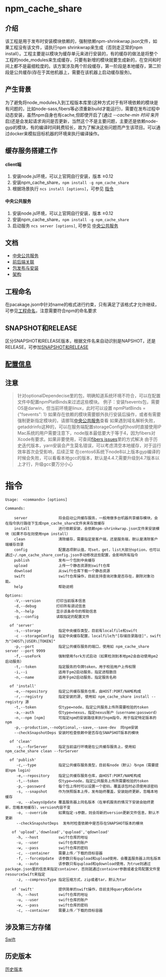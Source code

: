 # npm_cache_share
## 介绍
该工程是用于发布时安装模块依赖的，强制依赖npm-shrinkwrap.json文件，如果工程没有该文件，请执行npm shrinkwrap来生成（否则走正常的npm install）。工程主要是以模块为缓存单元来进行安装的，有的缓存的做法是将整个工程的node_modules来生成缓存，只要有新增的模块就要生成新的，在空间和时间上都不是最细粒度的。该方案涉及两个阶段缓存，第一阶段是本地缓存，第二阶段是公共缓存(存在于其他机器上，需要在该机器上启动缓存服务)。

## 产生背景
为了避免将node_modules入到工程版本库里(这种方式对于有环境依赖的模块是有问题的，比如node-sass,fibers等必须重新build才能运行)，需要在发布过程中动态安装，虽然npm自身也有cache,但即使开启了(通过 *--cache-min 时间* 来开启)还是会发起请求询问是否更新，当然这个不是主要问题，主要还是依赖node-gyp的模块，有的编译时间耗费较长，故为了解决这些问题而产生该项目。可以通过docker来模拟目标机器的环境来执行编译操作。

## 缓存服务搭建工作

#### client端

1. 安装node.js环境，可以上官网自行安装，版本 ≥0.12
2. 安装npm_cache_share，`npm install -g npm_cache_share`
3. 根据场景执行 `ncs install [options]`，可参见 [指令](#command)

#### 中央公共服务

1. 安装node.js环境，可以上官网自行安装，版本 ≥0.12
2. 安装npm_cache_share，`npm install -g npm_cache_share`
3. 启动服务 `ncs server [options]`, 可参见 [中央公共服务](./docs/server.md)

## 文档
- [中央公共服务](./docs/server.md)
- [前后端关联](./docs/linkFront2Backend.md)
- [包发布与安装](./docs/modules.md)
- [架构](./docs/architecture.md)

## 工程命名
在pacakage.json中针对name的格式进行约束，只有满足了该格式才允许继续，可参见[工程命名](./docs/projecName.md)，注意需要符合npm的命名要求

## SNAPSHOT和RELEASE
区分SNAPSHOT和RELEASE版本，根据文件名来自动识别是NAPSHOT，还是RELEASE，可参加[SNAPSHOT和RELEASE](./docs/version.md)

## [配置信息](./docs/config.md)

## 注意
> 针对optionalDependecise里的包，明确知道系统环境不符合，可以在配置文件中配置npmPlatBinds来过滤这些模块。
> 例子：安装fsevents包，需要OS是darwin，但当前环境是linux，此时可以设置 npmPlatBinds = {"fsevents": 1}
> 如果存在依赖的模块需要额外执行安装后操作，或者有需要强制更新指定模块的，请挪驾[中央公共服务](./docs/server.md)查看
> 如果遇到域名解析失败，getaddrinfo这种的，可以在服务端配置storageConfig的host时直接使用IP
> Mac系统的用户需要注意下，node版本最低要大于等于4，因为fibers对Xcode有要求。如果非要使用，可查阅[fibers issues](https://github.com/nodejs/node-gyp/issues/1160)里的方式解决
> 由于历史迭代版本，yarn安装会产生莫名错误，可以考虑清空本地缓存，对于运行效率首次会受影响，后续正常
> 在centos6系统下node8以上版本gyp编译的时候会失败，可以看看本地gcc的版本，默认是4.4.7,需要升级到4.7版本以上才行，升级gcc要万分小心

<h1 id="command">指令</h1>

```
Usage:  <commands> [options]

Commands:

    server              将会启动公共缓存服务，一般用做多台机器共享缓存模块，会在指令执行路径下生成npm_cache_share文件夹来存放缓存                    
    install             进行依赖安装，会依赖npm-shrinkwrap.json文件来安装模块（如果不存在则使用npm install）
    clean               清除缓存，需要指定是客户端，还是服务端，默认是清除客户端缓存目录
    config              配置选项默认值，可set，get，list大部分option，也可以通过~/.npm_cache_share_config.json手动修改这些配置，会影响所有指令
    publish             发布一个包到中央缓存
    upload              上传一个静态资源到swift仓库
    download            从swift仓库下载一个静态资源
    swift               swift仓库操作，目前支持查询对象是否存在，删除对象功能。
    help                帮助说明

Options:
	-V,--version       打印当前版本信息
	-d,--debug         打印所有调试信息
	-h,--help          显示该条命令的帮助信息
    -g,--config        读取指定的配置文件

  of 'server'
    -s,--storage        指定中央缓存类型，目前有localfile和swift
    -c --storageConfig  指定中央缓存配置，localfile为"[存储目录路径]"，swift为"[HOST\|USER\|TOKEN]"
    -p,--port           指定公共缓存服务的端口，使用如 npm_cache_share server --port 9999
    -f,--useFork        强制使用fork方式启动（如果检测到本地pm2会自动使用pm2启动服务）
    -t,--token          指定服务的令牌token，用于校验用户上传权限
    -i,--i              适用于pm2启动服务，指定进程数目
    -n,--name           适用于pm2启动服务，指定服务名称

  of 'install'
    -e,--repository     指定公共缓存服务仓库，由HOST:PORT/NAME构成
    -r,--registry       指定安装的源, 使用如 npm_cache_share install --registry 源
    -t,--token          仅type=node，指定公共服务上传所需要校验的token
    -a,--auth           仅type=nexus，指定nexus账户（username:password）
    -n,--npm [npm]      可指定npm的安装路径来执行npm指令，用于指定特定版本的npm
    -p,--production,--noOptional,--save,--save-dev	同npm安装
    --checkSnapshotDeps 安装时检查依赖中是否存在SNAPSHOT版本的模块

  of 'clean'
     -s,--forServer     指定当前运行环境是在公共缓存服务上，使用如 npm_cache_share clean --forServer

  of 'publish'
     -c,--type          指定公共缓存服务类型，目前有node（默认）与npm（需要提前npm login）
     -e,--repository    指定公共缓存服务仓库，由HOST:PORT/NAME构成
     -t,--token         仅type=node，指定公共服务上传所需要校验的token
     -p,--password      每个包上传时可以设置一个密码，覆盖该包时必须使用该密码
     -s, --snapshot     作为快照版本上传，发布始终覆盖，安装始终更新，忽略本地缓存
     -u, --alwaysUpdate 覆盖服务器上同名版本（在单机服务的情况下安装会始终更新，忽略本地缓存），version内容不变
     -o, --override     如果指定-s参数，则会将新的version更新文件信息，默认不更新  
     --checkSnapshotDeps  发布时检查依赖中是否存在SNAPSHOT版本的模块  

   of 'upload','download','qupload','qdownload'
     -h, --host         swift仓库的地址
     -u, --user         swift仓库的账户        
     -w, --pass         swift仓库的密码
     -c, --container    需要上传／下载的目标容器
     -f, --forceUpdate  该参数只有qupload和upload使用，会覆盖服务器上同名版本
     -a, --auto         该参数只有qupload和qdownload使用，为true则通过package.json里的信息来指定container，否则就通过container参数或者全局配置文件里resourceSwift来指定
     -z, --compressType 指定压缩方式，zip或者tar，默认为tar

   of 'swift'           提供简单的swift操作，目前支持query和delete
     -h, --host         swift仓库的地址
     -u, --user         swift仓库的账户        
     -w, --pass         swift仓库的密码
     -c, --container    需要上传／下载的目标容器
```
## 涉及第三方存储
[Swift](./docs/swift.md)

## 历史版本
[历史版本](./docs/history.md)
